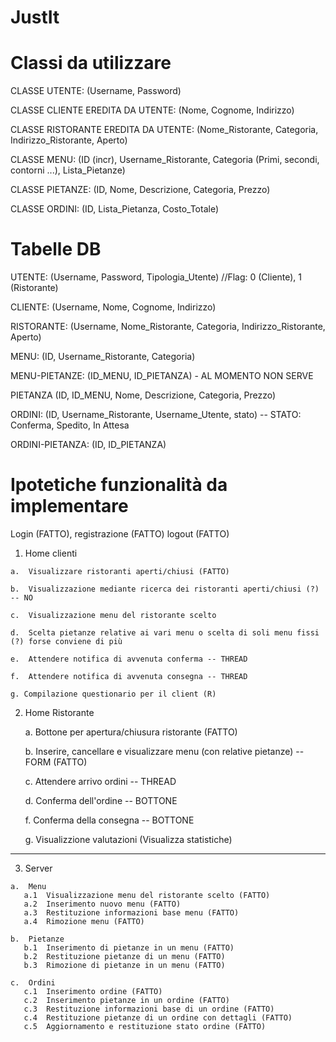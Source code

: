 # JustIt

# Classi da utilizzare

CLASSE UTENTE: (Username, Password)

CLASSE CLIENTE EREDITA DA UTENTE: (Nome, Cognome, Indirizzo)

CLASSE RISTORANTE EREDITA DA UTENTE: (Nome_Ristorante, Categoria, Indirizzo_Ristorante, Aperto)

CLASSE MENU: (ID (incr), Username_Ristorante, Categoria (Primi, secondi, contorni ...), Lista_Pietanze)

CLASSE PIETANZE: (ID, Nome, Descrizione, Categoria, Prezzo)

CLASSE ORDINI: (ID, Lista_Pietanza, Costo_Totale)


# Tabelle DB

UTENTE: (Username, Password, Tipologia_Utente) //Flag: 0 (Cliente), 1 (Ristorante)

CLIENTE: (Username, Nome, Cognome, Indirizzo)

RISTORANTE: (Username, Nome_Ristorante, Categoria, Indirizzo_Ristorante, Aperto)

MENU: (ID, Username_Ristorante, Categoria)

MENU-PIETANZE: (ID_MENU, ID_PIETANZA) - AL MOMENTO NON SERVE

PIETANZA (ID, ID_MENU, Nome, Descrizione, Categoria, Prezzo)

ORDINI: (ID, Username_Ristorante, Username_Utente, stato) --  STATO: Conferma, Spedito, In Attesa

ORDINI-PIETANZA: (ID, ID_PIETANZA)


# Ipotetiche funzionalità da implementare

  Login (FATTO), registrazione (FATTO)
  logout (FATTO)
  
  1. Home clienti
  
    a.  Visualizzare ristoranti aperti/chiusi (FATTO)
    
    b.  Visualizzazione mediante ricerca dei ristoranti aperti/chiusi (?) -- NO
    
    c.  Visualizzazione menu del ristorante scelto 
    
    d.  Scelta pietanze relative ai vari menu o scelta di soli menu fissi (?) forse conviene di più
    
    e.  Attendere notifica di avvenuta conferma -- THREAD
   
    f.  Attendere notifica di avvenuta consegna -- THREAD
    
    g. Compilazione questionario per il client (R)
    
 
 2. Home Ristorante
 
      a. Bottone per apertura/chiusura ristorante (FATTO)

      b. Inserire, cancellare e visualizzare menu (con relative pietanze) -- FORM (FATTO)  

      c. Attendere arrivo ordini -- THREAD

      d. Conferma dell'ordine -- BOTTONE
 
      f. Conferma della consegna -- BOTTONE
      
      g. Visualizzione valutazioni (Visualizza statistiche)
    
    
**********************************************


  3. Server

    a.  Menu
       a.1  Visualizzazione menu del ristorante scelto (FATTO)
       a.2  Inserimento nuovo menu (FATTO)
       a.3  Restituzione informazioni base menu (FATTO)
       a.4  Rimozione menu (FATTO)
    
    b.  Pietanze           
       b.1  Inserimento di pietanze in un menu (FATTO)
       b.2  Restituzione pietanze di un menu (FATTO)
       b.3  Rimozione di pietanze in un menu (FATTO)
       
    c.  Ordini
       c.1  Inserimento ordine (FATTO)
       c.2  Inserimento pietanze in un ordine (FATTO)
       c.3  Restituzione informazioni base di un ordine (FATTO)
       c.4  Restituzione pietanze di un ordine con dettagli (FATTO)
       c.5  Aggiornamento e restituzione stato ordine (FATTO)
